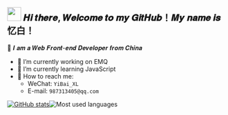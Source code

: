 <h2 ><img src="https://cdn.jsdelivr.net/gh/dmego/images/img/Hi.gif" height="32" /> 𝑯𝒊 𝒕𝒉𝒆𝒓𝒆, 𝑾𝒆𝒍𝒄𝒐𝒎𝒆 𝒕𝒐 𝒎𝒚 𝑮𝒊𝒕𝑯𝒖𝒃！𝑴𝒚 𝒏𝒂𝒎𝒆 𝒊𝒔 忆白！</h2>

🤝 𝑰 𝒂𝒎 𝒂 𝑾𝒆𝒃 𝑭𝒓𝒐𝒏𝒕-𝒆𝒏𝒅 𝑫𝒆𝒗𝒆𝒍𝒐𝒑𝒆𝒓 𝒇𝒓𝒐𝒎 𝑪𝒉𝒊𝒏𝒂

- 🔭 I’m currently working on EMQ
- 🌱 I’m currently learning JavaScript
- 💬 How to reach me:
  - WeChat: `YiBai_XL`
  - E-mail:  `987313405@qq.com`

[![GitHub stats](https://github-readme-stats.vercel.app/api?username=XL-YiBai)](https://github.com/anuraghazra/github-readme-stats)![Most used languages](https://github-readme-stats.vercel.app/api/top-langs/?username=XL-YiBai&layout=compact&hide_border=true&langs_count=10)


<!--
**XL-YiBai/XL-YiBai** is a ✨ _special_ ✨ repository because its `README.md` (this file) appears on your GitHub profile.

Here are some ideas to get you started:

- 🔭 I’m currently working on ...
- 🌱 I’m currently learning ...
- 👯 I’m looking to collaborate on ...
- 🤔 I’m looking for help with ...
- 💬 Ask me about ...
- 📫 How to reach me: ...
- 😄 Pronouns: ...
- ⚡ Fun fact: ...
-->


